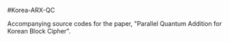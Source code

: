 #Korea-ARX-QC

Accompanying source codes for the paper, "Parallel Quantum Addition for Korean Block Cipher".
